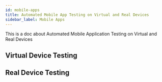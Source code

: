 ```yaml
---
id: mobile-apps
title: Automated Mobile App Testing on Virtual and Real Devices
sidebar_label: Mobile Apps
---
```


This is a doc about Automated Mobile Application Testing on Virtual and Real Devices

## Virtual Device Testing

## Real Device Testing